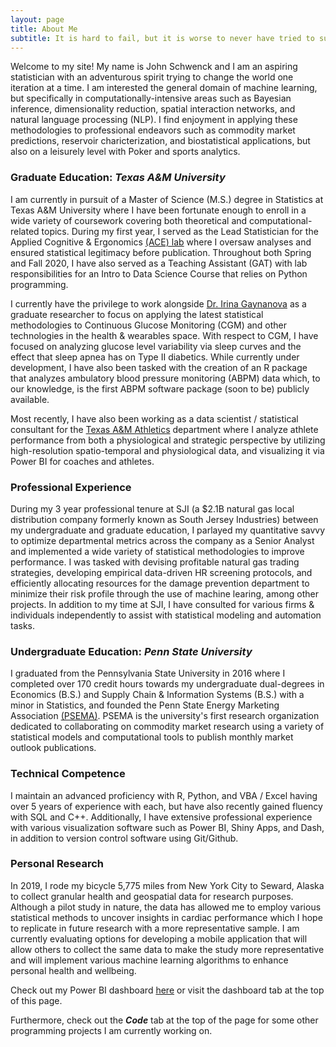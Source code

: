 ```yaml
---
layout: page
title: About Me
subtitle: It is hard to fail, but it is worse to never have tried to succeed. - Theodore Roosevelt
---
```


Welcome to my site! My name is John Schwenck and I am an aspiring statistician with an adventurous spirit trying to change the world one iteration at a time. I am interested the general domain of machine learning, but specifically in computationally-intensive areas such as Bayesian inference, dimensionality reduction, spatial interaction networks, and natural language processing (NLP). I find enjoyment in applying these methodologies to professional endeavors such as commodity market predictions, reservoir charicterization, and biostatistical applications, but also on a leisurely level with Poker and sports analytics.

### Graduate Education: *Texas A&M University*
I am currently in pursuit of a Master of Science (M.S.) degree in Statistics at Texas A&M University where I have been fortunate enough to enroll in a wide variety of coursework covering both theoretical and computational-related topics. During my first year, I served as the Lead Statistician for the Applied Cognitive & Ergonomics [(ACE) lab](https://acelab.tamu.edu/) where I oversaw analyses and ensured statistical legitimacy before publication. Throughout both Spring and Fall 2020, I have also served as a Teaching Assistant (GAT) with lab responsibilities for an Intro to Data Science Course that relies on Python programming. 

I currently have the privilege to work alongside [Dr. Irina Gaynanova](https://irinagain.github.io/) as a graduate researcher to focus on applying the latest statistical methodologies to Continuous Glucose Monitoring (CGM) and other technologies in the health & wearables space. With respect to CGM, I have focused on analyzing glucose level variability via sleep curves and the effect that sleep apnea has on Type II diabetics. While currently under development, I have also been tasked with the creation of an R package that analyzes ambulatory blood pressure monitoring (ABPM) data which, to our knowledge, is the first ABPM software package (soon to be) publicly available. 

Most recently, I have also been working as a data scientist / statistical consultant for the [Texas A&M Athletics](https://www.tamu.edu/athletics/index.html) department where I analyze athlete performance from both a physiological and strategic perspective by utilizing high-resolution spatio-temporal and physiological data, and visualizing it via Power BI for coaches and athletes.

### Professional Experience
During my 3 year professional tenure at SJI (a $2.1B natural gas local distribution company formerly known as South Jersey Industries) between my undergraduate and graduate education, I parlayed my quantitative savvy to optimize departmental metrics across the company as a Senior Analyst and implemented a wide variety of statistical methodologies to improve performance. I was tasked with devising profitable natural gas trading strategies, developing empirical data-driven HR screening protocols, and efficiently allocating resources for the damage prevention department to minimize their risk profile through the use of machine learing, among other projects. In addition to my time at SJI, I have consulted for various firms & individuals independently to assist with statistical modeling and automation tasks. 

### Undergraduate Education: *Penn State University*
I graduated from the Pennsylvania State University in 2016 where I completed over 170 credit hours towards my undergraduate dual-degrees in Economics (B.S.) and Supply Chain & Information Systems (B.S.) with a minor in Statistics, and founded the Penn State Energy Marketing Association [(PSEMA)](https://www.pennstateema.com/). PSEMA is the university's first research organization dedicated to collaborating on commodity market research using a variety of statistical models and computational tools to publish monthly market outlook publications.

### Technical Competence
I maintain an advanced proficiency with R, Python, and VBA / Excel having over 5 years of experience with each, but have also recently gained fluency with SQL and C++. Additionally, I have extensive professional experience with various visualization software such as Power BI, Shiny Apps, and Dash, in addition to version control software using Git/Github.

### Personal Research
In 2019, I rode my bicycle 5,775 miles from New York City to Seward, Alaska to collect granular health and geospatial data for research purposes. Although a pilot study in nature, the data has allowed me to employ various statistical methods to uncover insights in cardiac performance which I hope to replicate in future research with a more representative sample. I am currently evaluating options for developing a mobile application that will allow others to collect the same data to make the study more representative and will implement various machine learning algorithms to enhance personal health and wellbeing. 

Check out my Power BI dashboard [here](https://app.powerbi.com/view?r=eyJrIjoiYjdmYTAzMmEtZjllZS00Mzg4LTljZDMtMTQ1Y2EyODJkNmQ1IiwidCI6IjY4ZjM4MWUzLTQ2ZGEtNDdiOS1iYTU3LTZmMzIyYjhmMGRhMSIsImMiOjN9) or visit the dashboard tab at the top of this page.

Furthermore, check out the ***Code*** tab at the top of the page for some other programming projects I am currently working on.
